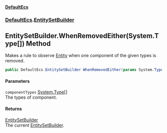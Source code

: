 #### [DefaultEcs](./index.md 'index')
### [DefaultEcs](./DefaultEcs.md 'DefaultEcs').[EntitySetBuilder](./DefaultEcs-EntitySetBuilder.md 'DefaultEcs.EntitySetBuilder')
## EntitySetBuilder.WhenRemovedEither(System.Type[]) Method
Makes a rule to observe [Entity](./DefaultEcs-Entity.md 'DefaultEcs.Entity') when one component of the given types is removed.  
```C#
public DefaultEcs.EntitySetBuilder WhenRemovedEither(params System.Type[] componentTypes);
```
#### Parameters
<a name='DefaultEcs-EntitySetBuilder-WhenRemovedEither(System-Type--)-componentTypes'></a>
`componentTypes` [System.Type](https://docs.microsoft.com/en-us/dotnet/api/System.Type 'System.Type')[[]](https://docs.microsoft.com/en-us/dotnet/api/System.Array 'System.Array')  
The types of component.  
  
#### Returns
[EntitySetBuilder](./DefaultEcs-EntitySetBuilder.md 'DefaultEcs.EntitySetBuilder')  
The current [EntitySetBuilder](./DefaultEcs-EntitySetBuilder.md 'DefaultEcs.EntitySetBuilder').  
